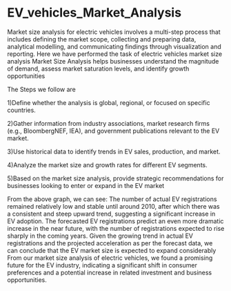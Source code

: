 # EV_vehicles_Market_Analysis
Market size analysis for electric vehicles involves a multi-step process that includes defining the market scope, collecting and preparing data, analytical modelling, and communicating findings through visualization and reporting. Here we have performed the task of electric vehicles market size analysis
Market Size Analysis helps businesses understand the magnitude of demand, assess market saturation levels, and identify growth opportunities

The Steps we follow are

1)Define whether the analysis is global, regional, or focused on specific countries.

2)Gather information from industry associations, market research firms (e.g., BloombergNEF, IEA), and government publications relevant to the EV market.

3)Use historical data to identify trends in EV sales, production, and market.

4)Analyze the market size and growth rates for different EV segments.

5)Based on the market size analysis, provide strategic recommendations for businesses looking to enter or expand in the EV market

From the above graph, we can see: The number of actual EV registrations remained relatively low and stable until around 2010, after which there was a consistent and steep upward trend, suggesting a significant increase in EV adoption. The forecasted EV registrations predict an even more dramatic increase in the near future, with the number of registrations expected to rise sharply in the coming years. Given the growing trend in actual EV registrations and the projected acceleration as per the forecast data, we can conclude that the EV market size is expected to expand considerably
From our market size analysis of electric vehicles, we found a promising future for the EV industry, indicating a significant shift in consumer preferences and a potential increase in related investment and business opportunities.

